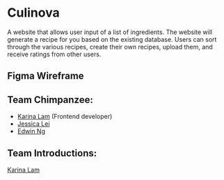 # Culinova 
A website that allows user input of a list of ingredients. The website will generate a recipe for you based on the existing database. Users can sort through the various recipes, create their own recipes, upload them, and receive ratings from other users. 

## Figma Wireframe

## Team Chimpanzee:
- [Karina Lam](https://github.com/Kyrushiqi) (Frontend developer)
- [Jessica Lei](https://github.com/jessicalei11)
- [Edwin Ng](https://github.com/edwinng5)

## Team Introductions:
[Karina Lam](Introductions/Karina.html)